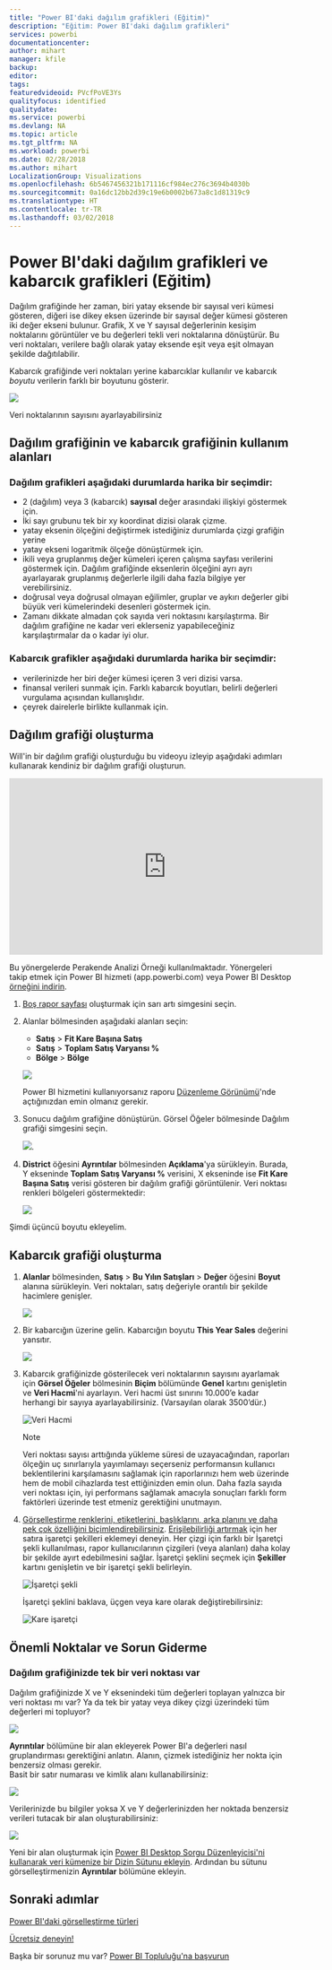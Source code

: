 ```yaml
---
title: "Power BI'daki dağılım grafikleri (Eğitim)"
description: "Eğitim: Power BI'daki dağılım grafikleri"
services: powerbi
documentationcenter: 
author: mihart
manager: kfile
backup: 
editor: 
tags: 
featuredvideoid: PVcfPoVE3Ys
qualityfocus: identified
qualitydate: 
ms.service: powerbi
ms.devlang: NA
ms.topic: article
ms.tgt_pltfrm: NA
ms.workload: powerbi
ms.date: 02/28/2018
ms.author: mihart
LocalizationGroup: Visualizations
ms.openlocfilehash: 6b5467456321b171116cf984ec276c3694b4030b
ms.sourcegitcommit: 0a16dc12bb2d39c19e6b0002b673a8c1d81319c9
ms.translationtype: HT
ms.contentlocale: tr-TR
ms.lasthandoff: 03/02/2018
---
```

# <a name="scatter-charts-and-bubble-charts-in-power-bi-tutorial"></a>Power BI'daki dağılım grafikleri ve kabarcık grafikleri (Eğitim)
Dağılım grafiğinde her zaman, biri yatay eksende bir sayısal veri kümesi gösteren, diğeri ise dikey eksen üzerinde bir sayısal değer kümesi gösteren iki değer ekseni bulunur. Grafik, X ve Y sayısal değerlerinin kesişim noktalarını görüntüler ve bu değerleri tekli veri noktalarına dönüştürür. Bu veri noktaları, verilere bağlı olarak yatay eksende eşit veya eşit olmayan şekilde dağıtılabilir.

Kabarcık grafiğinde veri noktaları yerine kabarcıklar kullanılır ve kabarcık *boyutu* verilerin farklı bir boyutunu gösterir.

![](media/power-bi-visualization-scatter/power-bi-bubble-chart.png)

Veri noktalarının sayısını ayarlayabilirsiniz  

## <a name="when-to-use-a-scatter-chart-or-bubble-chart"></a>Dağılım grafiğinin ve kabarcık grafiğinin kullanım alanları
### <a name="scatter-charts-are-a-great-choice"></a>Dağılım grafikleri aşağıdaki durumlarda harika bir seçimdir:
* 2 (dağılım) veya 3 (kabarcık) **sayısal** değer arasındaki ilişkiyi göstermek için.
* İki sayı grubunu tek bir xy koordinat dizisi olarak çizme.
* yatay eksenin ölçeğini değiştirmek istediğiniz durumlarda çizgi grafiğin yerine    
* yatay ekseni logaritmik ölçeğe dönüştürmek için.
* ikili veya gruplanmış değer kümeleri içeren çalışma sayfası verilerini göstermek için. Dağılım grafiğinde eksenlerin ölçeğini ayrı ayrı ayarlayarak gruplanmış değerlerle ilgili daha fazla bilgiye yer verebilirsiniz.
* doğrusal veya doğrusal olmayan eğilimler, gruplar ve aykırı değerler gibi büyük veri kümelerindeki desenleri göstermek için.
* Zamanı dikkate almadan çok sayıda veri noktasını karşılaştırma.  Bir dağılım grafiğine ne kadar veri eklerseniz yapabileceğiniz karşılaştırmalar da o kadar iyi olur.

### <a name="bubble-charts-are-a-great-choice"></a>Kabarcık grafikler aşağıdaki durumlarda harika bir seçimdir:
* verilerinizde her biri değer kümesi içeren 3 veri dizisi varsa.
* finansal verileri sunmak için.  Farklı kabarcık boyutları, belirli değerleri vurgulama açısından kullanışlıdır.
* çeyrek dairelerle birlikte kullanmak için.

## <a name="create-a-scatter-chart"></a>Dağılım grafiği oluşturma
Will'in bir dağılım grafiği oluşturduğu bu videoyu izleyip aşağıdaki adımları kullanarak kendiniz bir dağılım grafiği oluşturun.

<iframe width="560" height="315" src="https://www.youtube.com/embed/PVcfPoVE3Ys?list=PL1N57mwBHtN0JFoKSR0n-tBkUJHeMP2cP" frameborder="0" allowfullscreen></iframe>


Bu yönergelerde Perakende Analizi Örneği kullanılmaktadır. Yönergeleri takip etmek için Power BI hizmeti (app.powerbi.com) veya Power BI Desktop [örneğini indirin](sample-datasets.md).   

1. [Boş rapor sayfası](power-bi-report-add-page.md) oluşturmak için sarı artı simgesini seçin.
 
2. Alanlar bölmesinden aşağıdaki alanları seçin:
   - **Satış** > **Fit Kare Başına Satış**
   - **Satış** > **Toplam Satış Varyansı %**
   - **Bölge** > **Bölge**

    ![](media/power-bi-visualization-scatter/power-bi-bar-chart.png)

    Power BI hizmetini kullanıyorsanız raporu [Düzenleme Görünümü](service-interact-with-a-report-in-editing-view.md)'nde açtığınızdan emin olmanız gerekir.

3. Sonucu dağılım grafiğine dönüştürün. Görsel Öğeler bölmesinde Dağılım grafiği simgesini seçin.

   ![](media/power-bi-visualization-scatter/pbi_scatter_chart_icon.png).

4. **District** öğesini **Ayrıntılar** bölmesinden **Açıklama**'ya sürükleyin. Burada, Y ekseninde **Toplam Satış Varyansı %** verisini, X ekseninde ise **Fit Kare Başına Satış** verisi gösteren bir dağılım grafiği görüntülenir. Veri noktası renkleri bölgeleri göstermektedir:

    ![](media/power-bi-visualization-scatter/power-bi-scatter.png)

Şimdi üçüncü boyutu ekleyelim.

## <a name="create-a-bubble-chart"></a>Kabarcık grafiği oluşturma

1. **Alanlar** bölmesinden, **Satış** > **Bu Yılın Satışları** > **Değer** öğesini **Boyut** alanına sürükleyin. Veri noktaları, satış değeriyle orantılı bir şekilde hacimlere genişler.
   
   ![](media/power-bi-visualization-scatter/power-bi-bubble.png)

2. Bir kabarcığın üzerine gelin. Kabarcığın boyutu **This Year Sales** değerini yansıtır.
   
    ![](media/power-bi-visualization-scatter/pbi_scatter_chart_hover.png)

3. Kabarcık grafiğinizde gösterilecek veri noktalarının sayısını ayarlamak için **Görsel Öğeler** bölmesinin **Biçim** bölümünde **Genel** kartını genişletin ve **Veri Hacmi**'ni ayarlayın. Veri hacmi üst sınırını 10.000’e kadar herhangi bir sayıya ayarlayabilirsiniz. (Varsayılan olarak 3500’dür.)

    ![Veri Hacmi](media/power-bi-visualization-scatter/pbi_scatter_data_volume.png) 

   > [!NOTE]
   > Veri noktası sayısı arttığında yükleme süresi de uzayacağından, raporları ölçeğin uç sınırlarıyla yayımlamayı seçerseniz performansın kullanıcı beklentilerini karşılamasını sağlamak için raporlarınızı hem web üzerinde hem de mobil cihazlarda test ettiğinizden emin olun. Daha fazla sayıda veri noktası için, iyi performans sağlamak amacıyla sonuçları farklı form faktörleri üzerinde test etmeniz gerektiğini unutmayın.

4. [Görselleştirme renklerini, etiketlerini, başlıklarını, arka planını ve daha pek çok özelliğini biçimlendirebilirsiniz](service-getting-started-with-color-formatting-and-axis-properties.md). [Erişilebilirliği artırmak](desktop-accessibility.md) için her satıra işaretçi şekilleri eklemeyi deneyin. Her çizgi için farklı bir İşaretçi şekli kullanılması, rapor kullanıcılarının çizgileri (veya alanları) daha kolay bir şekilde ayırt edebilmesini sağlar. İşaretçi şeklini seçmek için **Şekiller** kartını genişletin ve bir işaretçi şekli belirleyin.

      ![İşaretçi şekli](media/power-bi-visualization-scatter/pbi_scatter_marker.png)

   İşaretçi şeklini baklava, üçgen veya kare olarak değiştirebilirsiniz:

   ![Kare işaretçi](media/power-bi-visualization-scatter/pbi_scatter_chart_hover_square.png)


## <a name="considerations-and-troubleshooting"></a>Önemli Noktalar ve Sorun Giderme

### <a name="your-scatter-chart-has-only-one-data-point"></a>**Dağılım grafiğinizde tek bir veri noktası var**
Dağılım grafiğinizde X ve Y eksenindeki tüm değerleri toplayan yalnızca bir veri noktası mı var?  Ya da tek bir yatay veya dikey çizgi üzerindeki tüm değerleri mi topluyor?

![](media/power-bi-visualization-scatter/pbi_scatter_tshoot1.png)

**Ayrıntılar** bölümüne bir alan ekleyerek Power BI'a değerleri nasıl gruplandırması gerektiğini anlatın. Alanın, çizmek istediğiniz her nokta için benzersiz olması gerekir.  
Basit bir satır numarası ve kimlik alanı kullanabilirsiniz:

![](media/power-bi-visualization-scatter/pbi_scatter_tshoot.png)

Verilerinizde bu bilgiler yoksa X ve Y değerlerinizden her noktada benzersiz verileri tutacak bir alan oluşturabilirsiniz:

![](media/power-bi-visualization-scatter/pbi_scatter_tshoot2.png)

Yeni bir alan oluşturmak için [Power BI Desktop Sorgu Düzenleyicisi'ni kullanarak veri kümenize bir Dizin Sütunu ekleyin](desktop-add-custom-column.md).  Ardından bu sütunu görselleştirmenizin **Ayrıntılar** bölümüne ekleyin.

## <a name="next-steps"></a>Sonraki adımlar
 [Power BI'daki görselleştirme türleri](power-bi-visualization-types-for-reports-and-q-and-a.md)

[Ücretsiz deneyin!](https://powerbi.com/)  

Başka bir sorunuz mu var? [Power BI Topluluğu'na başvurun](http://community.powerbi.com/)


